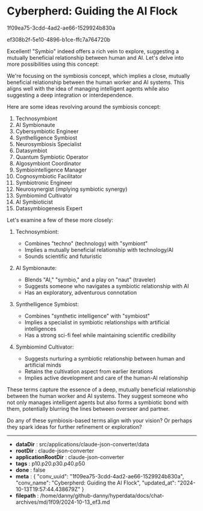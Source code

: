 # Cyberpherd: Guiding the AI Flock

1f09ea75-3cdd-4ad2-ae66-1529924b830a

ef308b2f-5e10-4896-b1ce-ffc7a764720b

 Excellent! "Symbio" indeed offers a rich vein to explore, suggesting a mutually beneficial relationship between human and AI. Let's delve into more possibilities using this concept:

<antThinking>We're focusing on the symbiosis concept, which implies a close, mutually beneficial relationship between the human worker and AI systems. This aligns well with the idea of managing intelligent agents while also suggesting a deep integration or interdependence.</antThinking>

Here are some ideas revolving around the symbiosis concept:

1. Technosymbiont
2. AI Symbionaute
3. Cybersymbiotic Engineer
4. Synthelligence Symbiost
5. Neurosymbiosis Specialist
6. Datasymbiot
7. Quantum Symbiotic Operator
8. Algosymbiont Coordinator
9. Symbiointelligence Manager
10. Cognosymbiotic Facilitator
11. Symbiotronic Engineer
12. Neurosynergist (implying symbiotic synergy)
13. Symbiomind Cultivator
14. AI Symbioticist
15. Datasymbiogenesis Expert

Let's examine a few of these more closely:

1. Technosymbiont:
   - Combines "techno" (technology) with "symbiont"
   - Implies a mutually beneficial relationship with technology/AI
   - Sounds scientific and futuristic

2. AI Symbionaute:
   - Blends "AI," "symbio," and a play on "naut" (traveler)
   - Suggests someone who navigates a symbiotic relationship with AI
   - Has an exploratory, adventurous connotation

3. Synthelligence Symbiost:
   - Combines "synthetic intelligence" with "symbiost"
   - Implies a specialist in symbiotic relationships with artificial intelligences
   - Has a strong sci-fi feel while maintaining scientific credibility

4. Symbiomind Cultivator:
   - Suggests nurturing a symbiotic relationship between human and artificial minds
   - Retains the cultivation aspect from earlier iterations
   - Implies active development and care of the human-AI relationship

These terms capture the essence of a deep, mutually beneficial relationship between the human worker and AI systems. They suggest someone who not only manages intelligent agents but also forms a symbiotic bond with them, potentially blurring the lines between overseer and partner.

Do any of these symbiosis-based terms align with your vision? Or perhaps they spark ideas for further refinement or exploration?

---

* **dataDir** : src/applications/claude-json-converter/data
* **rootDir** : claude-json-converter
* **applicationRootDir** : claude-json-converter
* **tags** : p10.p20.p30.p40.p50
* **done** : false
* **meta** : {
  "conv_uuid": "1f09ea75-3cdd-4ad2-ae66-1529924b830a",
  "conv_name": "Cyberpherd: Guiding the AI Flock",
  "updated_at": "2024-10-13T19:57:44.438679Z"
}
* **filepath** : /home/danny/github-danny/hyperdata/docs/chat-archives/md/1f09/2024-10-13_ef3.md